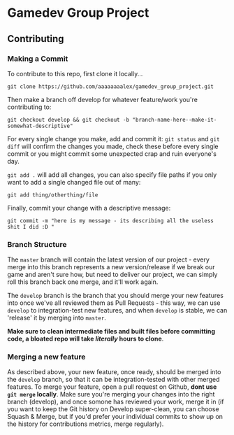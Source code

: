 # Gamedev Group Project

## Contributing

### Making a Commit

To contribute to this repo, first clone it locally...
```
git clone https://github.com/aaaaaaaalex/gamedev_group_project.git
```

Then make a branch off develop for whatever feature/work you're contributing to:
```
git checkout develop && git checkout -b "branch-name-here--make-it-somewhat-descriptive"
```

For every single change you make, add and commit it:
`git status` and `git diff` will confirm the changes you made, check these before every single commit or you might commit some unexpected crap and ruin everyone's day.

`git add .` will add all changes, you can also specify file paths if you only want to add a single changed file out of many: 
```
git add thing/otherthing/file
```

Finally, commit your change with a descriptive message:
```
git commit -m "here is my message - its describing all the useless shit I did :D "
```

### Branch Structure

The `master` branch will contain the latest version of our project - every merge into this branch represents a new version/release if we break our game and aren't sure how, but need to deliver our project, we can simply roll this branch back one merge, and it'll work again.

The `develop` branch is the branch that you should merge your new features into once we've all reviewed them as Pull Requests - this way, we can use `develop` to integration-test new features, and when `develop` is stable, we can 'release' it by merging into `master`. 


**Make sure to clean intermediate files and built files before committing code, a bloated repo will take *literally* hours to clone**.

### Merging a new feature
As described above, your new feature, once ready, should be merged into the `develop` branch, so that it can be integration-tested with other merged features. To merge your feature, open a pull request on Github, **dont use `git merge` locally**. Make sure you're merging your changes into the right branch (develop), and once somone has reviewed your work, merge it in (if you want to keep the Git history on Develop super-clean, you can choose Squash & Merge, but if you'd prefer your individual commits to show up on the history for contributions metrics, merge regularly).
